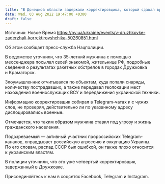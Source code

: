 ```yaml
---
title: "В Донецкой области задержали корректировщика, который сдавал врагу позиции ВСУ"
date: Wed, 03 Aug 2022 19:47:00 +0300
draft: false
---
```

Источник: Новое Время https://nv.ua/ukraine/events/v-druzhkovke-zaderzhali-korrektirovshchika-50260851.html


 Об этом сообщает пресс-служба Нацполиции.

В ведомстве уточнили, что 35-летний мужчина с помощью мессенджера посылал своей знакомой, жительнице РФ, подробные сведения о результатах ракетных обстрелов в городах Дружковка и Краматорск.

Злоумышленник отчитывался по объектам, куда попали снаряды, количеству пострадавших, а также передавал геолокации мест нахождения военнослужащих ВСУ и передвижения украинской техники.

Информацию корректировщик собирал в Telegram-чатах и ​​с чужих слов, не проверяя, действительно ли по указанному адресу дислоцировались военные.

Отмечается, что таким образом мужчина ставил под угрозу и жизнь гражданского населения.

Подозреваемый — активный участник пророссийских Telegram-каналов, оправдывает российскую агрессию и оккупацию Украины. По его словам, распад СССР был ошибкой, он также плохо относится к украинским властям.

В полиции уточнили, что это уже четвертый корректировщик, задержанный в Дружковке.

Присоединяйтесь к нам в соцсетях Facebook, Telegram и Instagram.
